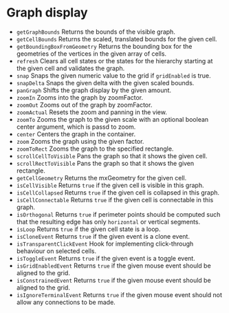 # Graph display	

- `getGraphBounds` Returns the bounds of the visible graph.
- `getCellBounds` Returns the scaled, translated bounds for the given cell.
- `getBoundingBoxFromGeometry` Returns the bounding box for the geometries of the vertices in the given array of cells.
- `refresh` Clears all cell states or the states for the hierarchy starting at the given cell and validates the graph.
- `snap` Snaps the given numeric value to the grid if `gridEnabled` is true.
- `snapDelta` Snaps the given delta with the given scaled bounds.
- `panGraph` Shifts the graph display by the given amount.
- `zoomIn` Zooms into the graph by zoomFactor.
- `zoomOut` Zooms out of the graph by zoomFactor.
- `zoomActual` Resets the zoom and panning in the view.
- `zoomTo` Zooms the graph to the given scale with an optional boolean center argument, which is passd to zoom.
- `center` Centers the graph in the container.
- `zoom` Zooms the graph using the given factor.
- `zoomToRect` Zooms the graph to the specified rectangle.
- `scrollCellToVisible` Pans the graph so that it shows the given cell.
- `scrollRectToVisible` Pans the graph so that it shows the given rectangle.
- `getCellGeometry` Returns the mxGeometry for the given cell.
- `isCellVisible` Returns `true` if the given cell is visible in this graph.
- `isCellCollapsed` Returns `true` if the given cell is collapsed in this graph.
- `isCellConnectable` Returns `true` if the given cell is connectable in this graph.
- `isOrthogonal` Returns `true` if perimeter points should be computed such that the resulting edge has only `horizontal` or vertical segments.
- `isLoop` Returns `true` if the given cell state is a loop.
- `isCloneEvent` Returns `true` if the given event is a clone event.
- `isTransparentClickEvent` Hook for implementing click-through behaviour on selected cells.
- `isToggleEvent` Returns `true` if the given event is a toggle event.
- `isGridEnabledEvent` Returns `true` if the given mouse event should be aligned to the grid.
- `isConstrainedEvent` Returns `true` if the given mouse event should be aligned to the grid.
- `isIgnoreTerminalEvent` Returns `true` if the given mouse event should not allow any connections to be made.